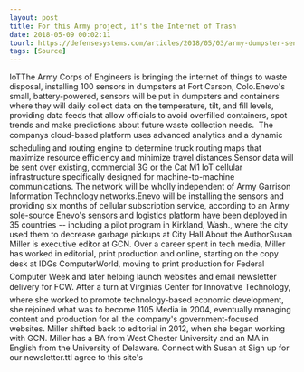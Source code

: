 ```yaml
---
layout: post
title: For this Army project, it's the Internet of Trash
date: 2018-05-09 00:02:11
tourl: https://defensesystems.com/articles/2018/05/03/army-dumpster-sensors.aspx
tags: [Source]
---
```

IoTThe Army Corps of Engineers is bringing the internet of things to waste disposal, installing 100 sensors in dumpsters at Fort Carson, Colo.Enevo's small, battery-powered, sensors will be put in dumpsters and containers where they will daily collect data on the temperature, tilt, and fill levels, providing data feeds that allow officials to avoid overfilled containers, spot trends and make predictions about future waste collection needs.  The companys cloud-based platform uses advanced analytics and a dynamic scheduling and routing engine to determine truck routing maps that maximize resource efficiency and minimize travel distances.Sensor data will be sent over existing, commercial 3G or the Cat M1 IoT cellular infrastructure specifically designed for machine-to-machine communications. The network will be wholly independent of Army Garrison Information Technology networks.Enevo will be installing the sensors and providing six months of cellular subscription service, according to an Army sole-source Enevo's sensors and logistics platform have been deployed in 35 countries -- including a pilot program in Kirkland, Wash., where the city used them to decrease garbage pickups at City Hall.About the AuthorSusan Miller is executive editor at GCN. Over a career spent in tech media, Miller has worked in editorial, print production and online, starting on the copy desk at IDGs ComputerWorld, moving to print production for Federal Computer Week and later helping launch websites and email newsletter delivery for FCW. After a turn at Virginias Center for Innovative Technology, where she worked to promote technology-based economic development, she rejoined what was to become 1105 Media in 2004, eventually managing content and production for all the company's government-focused websites. Miller shifted back to editorial in 2012, when she began working with GCN. Miller has a BA from West Chester University and an MA in English from the University of Delaware. Connect with Susan at Sign up for our newsletter.ttI agree to this site's 